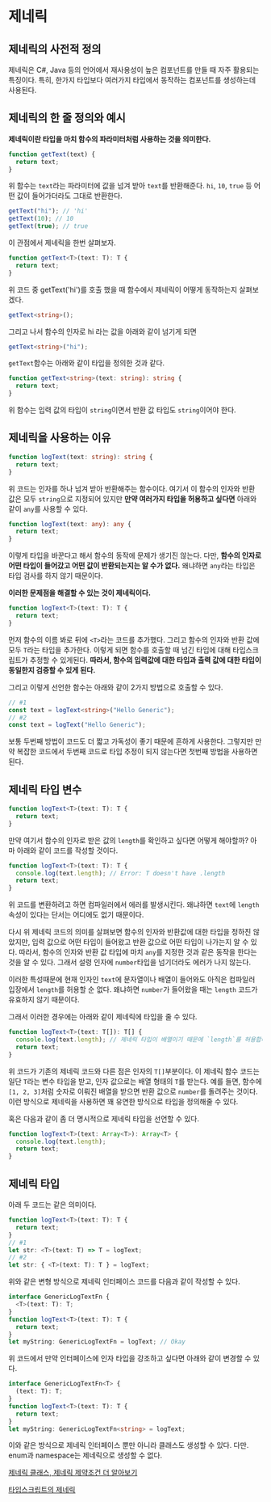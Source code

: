 # 제네릭

## 제네릭의 사전적 정의

제네릭은 C#, Java 등의 언어에서 재사용성이 높은 컴포넌트를 만들 때 자주 활용되는 특징이다. 특히, 한가지 타입보다 여러가지 타입에서 동작하는 컴포넌트를 생성하는데 사용된다.

## 제네릭의 한 줄 정의와 예시

**제네릭이란 타입을 마치 함수의 파라미터처럼 사용하는 것을 의미한다.**

```ts
function getText(text) {
  return text;
}
```

위 함수는 `text`라는 파라미터에 값을 넘겨 받아 `text`를 반환해준다. `hi`, `10`, `true` 등 어떤 값이 들어가더라도 그대로 반환한다.

```ts
getText("hi"); // 'hi'
getText(10); // 10
getText(true); // true
```

이 관점에서 제네릭을 한번 살펴보자.

```ts
function getText<T>(text: T): T {
  return text;
}
```

위 코드 중 getText<string>('hi')를 호출 했을 때 함수에서 제네릭이 어떻게 동작하는지 살펴보겠다.

```ts
getText<string>();
```

그리고 나서 함수의 인자로 hi 라는 값을 아래와 같이 넘기게 되면

```ts
getText<string>("hi");
```

`getText`함수는 아래와 같이 타입을 정의한 것과 같다.

```ts
function getText<string>(text: string): string {
  return text;
}
```

위 함수는 입력 값의 타입이 `string`이면서 반환 값 타입도 `string`이어야 한다.

## 제네릭을 사용하는 이유

```ts
function logText(text: string): string {
  return text;
}
```

위 코드는 인자를 하나 넘겨 받아 반환해주는 함수이다. 여기서 이 함수의 인자와 반환 값은 모두 `string`으로 지정되어 있지만 **만약 여러가지 타입을 허용하고 싶다면** 아래와 같이 `any`를 사용할 수 있다.

```ts
function logText(text: any): any {
  return text;
}
```

이렇게 타입을 바꾼다고 해서 함수의 동작에 문제가 생기진 않는다. 다만, **함수의 인자로 어떤 타입이 들어갔고 어떤 값이 반환되는지는 알 수가 없다.** 왜냐하면 `any`라는 타입은 타입 검사를 하지 않기 때문이다.

**이러한 문제점을 해결할 수 있는 것이 제네릭이다.**

```ts
function logText<T>(text: T): T {
  return text;
}
```

먼저 함수의 이름 봐로 뒤에 `<T>`라는 코드를 추가했다. 그리고 함수의 인자와 반환 값에 모두 `T`라는 타입을 추가한다. 이렇게 되면 함수를 호출할 때 넘긴 타입에 대해 타입스크립트가 추정할 수 있게된다. **따라서, 함수의 입력값에 대한 타입과 출력 값에 대한 타입이 동일한지 검증할 수 있게 된다.**

그리고 이렇게 선언한 함수는 아래와 같이 2가지 방법으로 호출할 수 있다.

```ts
// #1
const text = logText<string>("Hello Generic");
// #2
const text = logText("Hello Generic");
```

보통 두번째 방법이 코드도 더 짧고 가독성이 좋기 때문에 흔하게 사용한다. 그렇지만 만약 복잡한 코드에서 두번째 코드로 타입 추정이 되지 않는다면 첫번째 방법을 사용하면 된다.

## 제네릭 타입 변수

```ts
function logText<T>(text: T): T {
  return text;
}
```

만약 여기서 함수의 인자로 받은 값의 `length`를 확인하고 싶다면 어떻게 해야할까? 아마 아래와 같이 코드를 작성할 것이다.

```ts
function logText<T>(text: T): T {
  console.log(text.length); // Error: T doesn't have .length
  return text;
}
```

위 코드를 변환하려고 하면 컴파일러에서 에러를 발생시킨다. 왜냐하면 `text`에 `length`속성이 있다는 단서는 어디에도 없기 때문이다.

다시 위 제네릭 코드의 의미를 살펴보면 함수의 인자와 반환값에 대한 타입을 정하진 않았지만, 입력 값으로 어떤 타입이 들어왔고 반환 값으로 어떤 타입이 나가는지 알 수 있다. 따라서, 함수의 인자와 반환 값 타입에 마치 `any`를 지정한 것과 같은 동작을 한다는 것을 알 수 있다. 그래서 설령 인자에 `number`타입을 넘기더라도 에러가 나지 않는다.

이러한 특성때문에 현재 인자인 `text`에 문자열이나 배열이 들어와도 아직은 컴파일러 입장에서 `length`를 허용할 순 없다. 왜냐하면 `number`가 들어왔을 때는 `length` 코드가 유효하지 않기 때문이다.

그래서 이러한 경우에는 아래와 같이 제네릭에 타입을 줄 수 있다.

```ts
function logText<T>(text: T[]): T[] {
  console.log(text.length); // 제네릭 타입이 배열이기 때문에 `length`를 허용합니다.
  return text;
}
```

위 코드가 기존의 제네릭 코드와 다른 점은 인자의 `T[]`부분이다. 이 제네릭 함수 코드는 일단 `T`라는 변수 타입을 받고, 인자 값으로는 배열 형태의 `T`를 받는다. 예를 들면, 함수에 `[1, 2, 3]`처럼 숫자로 이뤄진 배열을 받으면 반환 값으로 `number`를 돌려주는 것이다. 이런 방식으로 제네릭을 사용하면 꽤 유연한 방식으로 타입을 정의해줄 수 있다.

혹은 다음과 같이 좀 더 명시적으로 제네릭 타입을 선언할 수 있다.

```ts
function logText<T>(text: Array<T>): Array<T> {
  console.log(text.length);
  return text;
}
```

## 제네릭 타입

아래 두 코드는 같은 의미이다.

```ts
function logText<T>(text: T): T {
  return text;
}
// #1
let str: <T>(text: T) => T = logText;
// #2
let str: { <T>(text: T): T } = logText;
```

위와 같은 변형 방식으로 제네릭 인터페이스 코드를 다음과 같이 작성할 수 있다.

```ts
interface GenericLogTextFn {
  <T>(text: T): T;
}
function logText<T>(text: T): T {
  return text;
}
let myString: GenericLogTextFn = logText; // Okay
```

위 코드에서 만약 인터페이스에 인자 타입을 강조하고 싶다면 아래와 같이 변경할 수 있다.

```ts
interface GenericLogTextFn<T> {
  (text: T): T;
}
function logText<T>(text: T): T {
  return text;
}
let myString: GenericLogTextFn<string> = logText;
```

이와 같은 방식으로 제네릭 인터페이스 뿐만 아니라 클래스도 생성할 수 있다. 다만. enum과 namespace는 제네릭으로 생성할 수 없다.

[제네릭 클래스, 제네릭 제약조건 더 알아보기](https://joshua1988.github.io/ts/guide/generics.html#%EC%A0%9C%EB%84%A4%EB%A6%AD-%ED%83%80%EC%9E%85)

[타입스크립트의 제네릭](https://intrepidgeeks.com/tutorial/generic-type-of-script)
